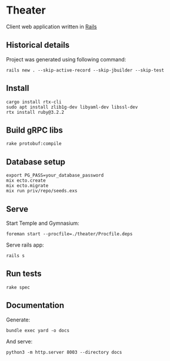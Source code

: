 # Theater
Client web application written in [Rails](https://rubyonrails.org/)

## Historical details
Project was generated using following command:
```
rails new . --skip-active-record --skip-jbuilder --skip-test
```

## Install
```
cargo install rtx-cli
sudo apt install zlib1g-dev libyaml-dev libssl-dev
rtx install ruby@3.2.2
```

## Build gRPC libs
```
rake protobuf:compile
```

## Database setup
```
export PG_PASS=your_database_password
mix ecto.create
mix ecto.migrate
mix run priv/repo/seeds.exs
```

## Serve
Start Temple and Gymnasium:
```
foreman start --procfile=./theater/Procfile.deps
```

Serve rails app:
```
rails s
```

## Run tests
```
rake spec
```

## Documentation
Generate:
```
bundle exec yard -o docs
```

And serve:
```
python3 -m http.server 8003 --directory docs
```
